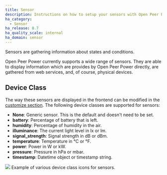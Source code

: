 ```yaml
---
title: Sensor
description: Instructions on how to setup your sensors with Open Peer Power.
ha_category:
  - Sensor
ha_release: 0.7
ha_quality_scale: internal
ha_domain: sensor
---
```


Sensors are gathering information about states and conditions.

Open Peer Power currently supports a wide range of sensors. They are able to display information which are provides by Open Peer Power directly, are gathered from web services, and, of course, physical devices.

## Device Class

The way these sensors are displayed in the frontend can be modified in the [customize section](/docs/configuration/customizing-devices/). The following device classes are supported for sensors:

- **None**: Generic sensor. This is the default and doesn't need to be set.
- **battery**: Percentage of battery that is left.
- **humidity**: Percentage of humidity in the air.
- **illuminance**: The current light level in lx or lm.
- **signal_strength**: Signal strength in dB or dBm.
- **temperature**: Temperature in °C or °F.
- **power**: Power in W or kW.
- **pressure**: Pressure in hPa or mbar.
- **timestamp**: Datetime object or timestamp string.

<p class='img'>
<img src='/images/screenshots/sensor_device_classes_icons.png' />
Example of various device class icons for sensors.
</p>
